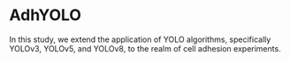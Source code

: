 # AdhYOLO
In this study, we extend the application of YOLO algorithms, specifically YOLOv3, YOLOv5, and YOLOv8, to the realm of cell adhesion experiments.
